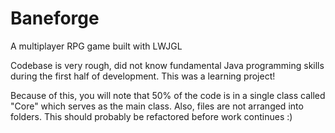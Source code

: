 Baneforge
=========

A multiplayer RPG game built with LWJGL

Codebase is very rough, did not know fundamental Java programming skills during the first half of development.  This was a learning project!

Because of this, you will note that 50% of the code is in a single class called "Core" which serves as the main class.  Also, files are not arranged into folders.  This should probably be refactored before work continues :)
